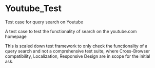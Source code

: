 # Youtube_Test
Test case for query search on Youtube

A test case to test the functionality of search on the youtube.com homepage

This is scaled down test framework to only check the functionality of a query search and not a comprehensive test suite, where Cross-Browser compatibility, Localization, Responsive Design are in scope for the initial ask. 